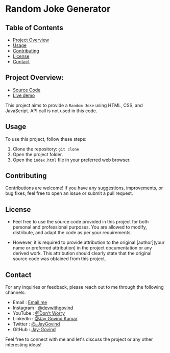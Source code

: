 # Random Joke Generator

## Table of Contents
- [Project Overview](#project-overview)
- [Usage](#usage)
- [Contributing](#contributing)
- [License](#license)
- [Contact](#contact)

## Project Overview:
- [Source Code](https://github.com/Jay-Govind/JavaScript-Projects/tree/060e3bfeb197d4ef5372f98eb64e9a187626b887/Random_Joke_Generator)
- [Live demo](https://jay-govind.github.io/JavaScript-Projects/Random_Joke_Generator/)

This project aims to provide a `Random Joke` using HTML, CSS, and JavaScript. API call is not used in this code.

## Usage
To use this project, follow these steps:

1. Clone the repository: `git clone `
2. Open the project folder.
3. Open the `index.html` file in your preferred web browser.


## Contributing
Contributions are welcome! If you have any suggestions, improvements, or bug fixes, feel free to open an issue or submit a pull request.

## License
- Feel free to use the source code provided in this project for both personal and professional purposes. You are allowed to modify, distribute, and adapt the code as per your requirements.

- However, it is required to provide attribution to the original [author](your name or preferred attribution) in the project documentation or any derived work. This attribution should clearly state that the original source code was obtained from this project.


## Contact
For any inquiries or feedback, please reach out to me through the following channels:

- Email     : [Email me](mailto:govind.iq@gmail.com)
- Instagram : [@devwithgovind](https://www.instagram.com/devwithgovind)
- YouTube   : [@Don't Worry](https://www.youtube.com/@devwithgovind)
- LinkedIn  : [@Jay Govind Kumar](https://www.linkedin.com/in/govind-jay)
- Twitter   : [@_JayGovind](https://twitter.com/_JayGovind)
- GitHub    : [Jay-Govind](https://www.github.com/Jay-Govind)



Feel free to connect with me and let's discuss the project or any other interesting ideas!
